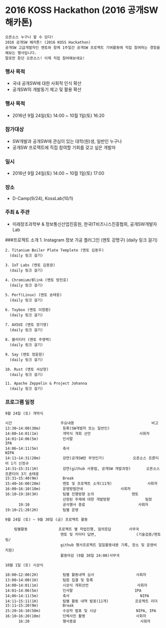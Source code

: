 # 2016 KOSS Hackathon (2016 공개SW 해카톤)

	오픈소스 누구나 할 수 있다!
	2016 공개SW 해카톤! (2016 KOSS Hackathon)
	공개SW 고급개발자인 멘토와 함께 1주일간 공개SW 프로젝트 기여활동에 직접 참여하는 경험을 해보는 행사입니다.
	말로만 듣던 오픈소스! 이제 직접 참여해보세요!

### 행사 목적
* 국내 공개SW에 대한 사회적 인식 확산
* 공개SW의 개발동기 제고 및 활용 확산

### 행사 목적
* 2016년 9월 24일(토) 14:00 ~ 10월 1일(토) 16:20

### 참가대상
* SW개발과 공개SW에 관심이 있는 대학(원)생, 일반인 누구나
* 공개SW 프로젝트에 직접 참여할 기회를 갖고 싶은 개발자

### 일시
* 2016년 9월 24일(토) 14:00 ~ 10월 1일(토) 17:00

### 장소
* D-Camp(9/24), KossLab(10/1)

### 주최 & 주관
* 미래창조과학부 & 정보통신산업진흥원, 한국IT비즈니스진흥협회, 공개SW개발자Lab

###프로젝트 소개
	1. Instagram 정보 가공 플러그인 (멘토 강명구)
	  (daily 링크 걸기)
    
    2. Titanium Boiler Plate Templete (멘토 김동우)
      (daily 링크 걸기)
	
    3. IoT Labs (멘토 김종광)
      (daily 링크 걸기)
      
    4. Chromium/Blink (멘토 방진호)
      (daily 링크 걸기)
      
    5. Perf(Linux) (멘토 송태웅)
      (daily 링크 걸기)
      
    6. Toybox (멘토 이창환)
      (daily 링크 걸기)
      
    7. AX5UI (멘토 장기영)
      (daily 링크 걸기)
      
    8. 블리티터 (멘토 주영택)
      (daily 링크 걸기)
      
    9. Say (멘토 정윤원)
      (daily 링크 걸기)
      
    10. Rust (멘토 서상현)
      (daily 링크 걸기)
      
    11. Apache Zeppelin & Project Johanna
      (daily 링크 걸기)

### 프로그램 일정
	9월 24일 (토) 개막식
    
    시간                      주요내용                                   비고
    13:30~14:00(30m)          등록(SW개발자 또는 일반인)    
    14:00~14:01(1m)           개막식 개회 선언		                 사회자
    14:01~14:06(5m)           인사말                           	         IPA
    14:06~14:11(5m)           축사                                       NIPA
    14:11~14:31(20m)          강연(공개SW란 무엇인가)      		 오픈소스 프론티어 1기 신정규
    14:31~15:31(1H)           강연(github 사용법, 공개SW 개발과정)       오픈소스 프론티어 3기 송태웅
    15:31~15:40(9m)           Break
    15:40~16:00(20m)          멘토 및 프로젝트 소개(11개)                사회자
    16:00~16:10(10m)          운영방법안내				 사회자
    16:10~19:10(3H)           팀별 진행방향 논의		         멘토
                              선정된 주제에 대한 개발방향                팀장
          19:10               공식행사 종료   			         사회자
    19:10~21:20(2H)           팀별 운영
    
    9월 24일 (토) ~ 9월 30일 (금) 프로젝트 활동
    
        팀별활동              프로젝트 별 작업진행, 질의응답        사무국 
    		                 멘토 및 커미터 답변,                  (기술검증/멘토링/
                             github 행사프로젝트 일일활동내용 기록, 장소 및 운영비 지원)
                             활동마감 (9월 30일 24:00)사무국
    
    10월 1일 (토) 시상식
    
    10:00~12:00(2H)           팀별 활동내역 심사                   사회자
    13:00~14:00(1H)           팀원 집결 및 등록
    14:00~14:01(1m)           시상식 개회선언                      사회자
    14:01~14:06(5m)           인사말  							 IPA
    14;06~14:11(5m)           축사 						        NIPA
    14:11~15:11(1H)           팀별 활동 내역 발표(11개)            프로젝트 리더
    15:11~15:20(9m)           Break
    15:20~16:10(50m)          수상자 발표 및 시상                  NIPA, IPA
    16:10~16:20(10m)          단체사진 촬영					    사회자
          16:20               행사종료                             사회자
      

